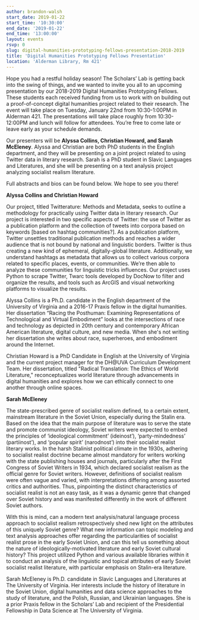 ```yaml
---
author: brandon-walsh
start_date: 2019-01-22
start_time: '10:30:00'
end_date: '2019-01-22'
end_time: '13:00:00'
layout: events
rsvp: 0
slug: digital-humanities-prototyping-fellows-presentation-2018-2019
title: 'Digital Humanities Prototyping Fellows Presentation'
location: 'Alderman Library, Rm 421'
---
```


Hope you had a restful holiday season! The Scholars’ Lab is getting back into the swing of things, and we wanted to invite you all to an upcoming presentation by our 2018-2019 Digital Humanities Prototyping Fellows. These students each received funding from us to work with on building out a proof-of-concept digital humanities project related to their research. The event will take place on Tuesday, January 22nd from 10:30-1:00PM in Alderman 421. The presentations will take place roughly from 10:30-12:00PM and lunch will follow for attendees. You’re free to come late or leave early as your schedule demands.

Our presenters will be **Alyssa Collins, Christian Howard, and Sarah McEleney**. Alyssa and Christian are both PhD students in the English department, and they will be presenting on a joint project related to using Twitter data in literary research. Sarah is a PhD student in Slavic Languages and Literatures, and she will be presenting on a text analysis project analyzing socialist realism literature. 

Full abstracts and bios can be found below. We hope to see you there!

**Alyssa Collins and Christian Howard**

Our project, titled Twitterature: Methods and Metadata, seeks to outline a methodology for practically using Twitter data in literary research. Our project is interested in two specific aspects of Twitter: the use of Twitter as a publication platform and the collection of tweets into corpora based on keywords [based on hashtag communities?]. As a publication platform, Twitter unsettles traditional publication methods and reaches a wider audience that is not bound by national and linguistic borders. Twitter is thus creating a new kind of ephemeral, digitally-global literature. Additionally, we understand hashtags as metadata that allows us to collect various corpora related to specific places, events, or communities. We’re then able to analyze these communities for linguistic tricks influences. Our project uses Python to scrape Twitter, Twarc tools developed by DocNow to filter and organize the results, and tools such as ArcGIS and visual networking platforms to visualize the results. 

Alyssa Collins is a Ph.D. candidate in the English department of the University of Virginia and a 2016-17 Praxis fellow in the digital humanities. Her dissertation “Racing the Posthuman: Examining Representations of Technological and Virtual Embodiment” looks at the intersections of race and technology as depicted in 20th century and contemporary African American literature, digital culture, and new media. When she's not writing her dissertation she writes about race, superheroes, and embodiment around the Internet. 

Christian Howard is a PhD Candidate in English at the University of Virginia and the current project manager for the DH@UVA Curriculum Development Team. Her dissertation, titled "Radical Translation: The Ethics of World Literature," reconceptualizes world literature through advancements in digital humanities and explores how we can ethically connect to one another through online spaces.

**Sarah McEleney**

The state-prescribed genre of socialist realism defined, to a certain extent, mainstream literature in the Soviet Union, especially during the Stalin era.  Based on the idea that the main purpose of literature was to serve the state and promote communist ideology, Soviet writers were expected to embed the principles of ‘ideological commitment’ (ideinost’), ‘party-mindedness’ (partiinost’), and ‘popular spirit’ (narodnost’) into their socialist realist literary works.  In the harsh Stalinist political climate in the 1930s, adhering to socialist realist doctrine became almost mandatory for writers working with the state publishing houses and journals, particularly after the First Congress of Soviet Writers in 1934, which declared socialist realism as the official genre for Soviet writers.  However, definitions of socialist realism were often vague and varied, with interpretations differing among assorted critics and authorities.  Thus, pinpointing the distinct characteristics of socialist realist is not an easy task, as it was a dynamic genre that changed over Soviet history and was manifested differently in the work of different Soviet authors.   
 
With this is mind, can a modern text analysis/natural language process approach to socialist realism retrospectively shed new light on the attributes of this uniquely Soviet genre? What new information can topic modeling and text analysis approaches offer regarding the particularities of socialist realist prose in the early Soviet Union, and can this tell us something about the nature of ideologically-motivated literature and early Soviet cultural history? This project utilized Python and various available libraries within it to conduct an analysis of the linguistic and topical attributes of early Soviet socialist realist literature, with particular emphasis on Stalin-era literature.


Sarah McEleney is Ph.D. candidate in Slavic Languages and Literatures at The University of Virginia. Her interests include the history of literature in the Soviet Union, digital humanities and data science approaches to the study of literature, and the Polish, Russian, and Ukrainian languages.  She is a prior Praxis fellow in the Scholars’ Lab and recipient of the Presidential Fellowship in Data Science at The University of Virginia. 
